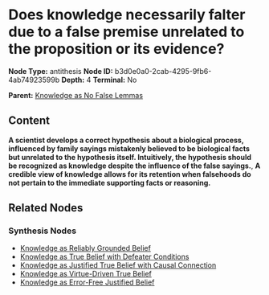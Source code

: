 # Does knowledge necessarily falter due to a false premise unrelated to the proposition or its evidence?

**Node Type:** antithesis
**Node ID:** b3d0e0a0-2cab-4295-9fb6-4ab74923599b
**Depth:** 4
**Terminal:** No

**Parent:** [Knowledge as No False Lemmas](knowledge-as-no-false-lemmas-synthesis-23d08782-2576-4ec3-93c7-be5741cab2a2.md)

## Content

**A scientist develops a correct hypothesis about a biological process, influenced by family sayings mistakenly believed to be biological facts but unrelated to the hypothesis itself. Intuitively, the hypothesis should be recognized as knowledge despite the influence of the false sayings.**, **A credible view of knowledge allows for its retention when falsehoods do not pertain to the immediate supporting facts or reasoning.**

## Related Nodes

### Synthesis Nodes

- [Knowledge as Reliably Grounded Belief](knowledge-as-reliably-grounded-belief-synthesis-fb8b6481-a0cc-43c3-8715-4d228162a417.md)
- [Knowledge as True Belief with Defeater Conditions](knowledge-as-true-belief-with-defeater-conditions-synthesis-c0f1e52a-6f43-4c3f-b744-63acf12931c2.md)
- [Knowledge as Justified True Belief with Causal Connection](knowledge-as-justified-true-belief-with-causal-connection-synthesis-906b4621-669d-4e2e-b34f-55a70f7e71dc.md)
- [Knowledge as Virtue-Driven True Belief](knowledge-as-virtue-driven-true-belief-synthesis-4d3d07c2-f099-4296-99e5-b4b5fb0993c5.md)
- [Knowledge as Error-Free Justified Belief](knowledge-as-error-free-justified-belief-synthesis-5ba2a42b-95ac-4af7-8b01-ad8b502f57aa.md)
